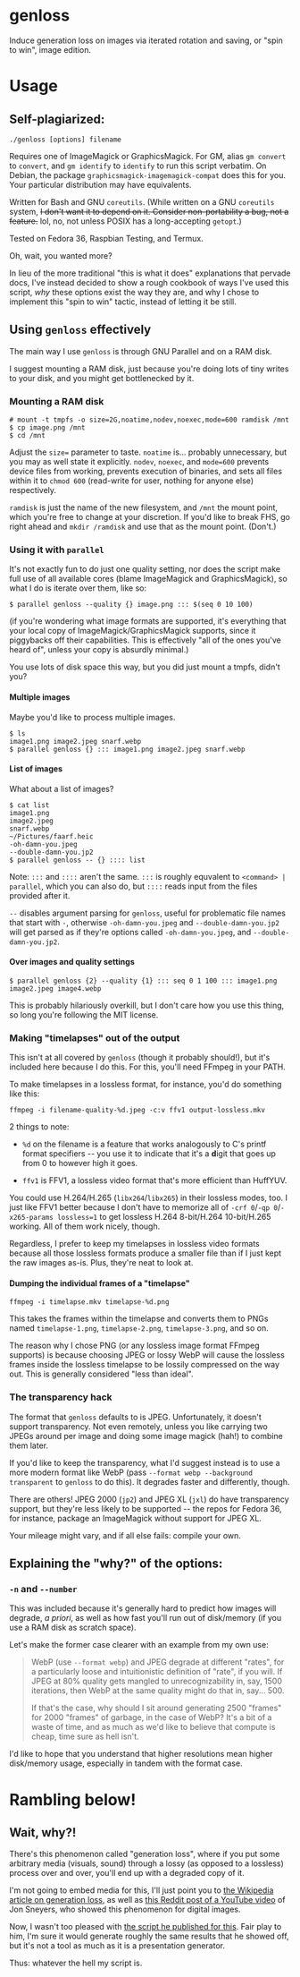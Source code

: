 # genloss

Induce generation loss on images via iterated rotation and saving,
or "spin to win", image edition.

# Usage

## Self-plagiarized:

```
./genloss [options] filename
```

Requires one of ImageMagick or GraphicsMagick.
For GM, alias `gm convert` to `convert`, 
and `gm identify` to `identify` to run this script verbatim.
On Debian, the package `graphicsmagick-imagemagick-compat` does this for you.
Your particular distribution may have equivalents.

Written for Bash and GNU `coreutils`.
(While written on a GNU `coreutils` system, ~~I don't want it 
to depend on it. Consider non-portability a bug, not a feature.~~ 
lol, no, not unless POSIX has a long-accepting `getopt`.)

Tested on Fedora 36, Raspbian Testing, and Termux.

Oh, wait, you wanted more? 

In lieu of the more traditional "this is what it does" explanations 
that pervade docs, I've instead decided to show a rough cookbook of ways 
I've used this script, *why* these options exist the way they are, 
and why I chose to implement this "spin to win" tactic, instead of 
letting it be still.

## Using `genloss` effectively 

The main way I use `genloss` is through GNU Parallel and on a RAM disk.

I suggest mounting a RAM disk, just because you're doing lots of tiny writes
to your disk, and you might get bottlenecked by it. 

### Mounting a RAM disk 

```
# mount -t tmpfs -o size=2G,noatime,nodev,noexec,mode=600 ramdisk /mnt
$ cp image.png /mnt
$ cd /mnt
```

Adjust the `size=` parameter to taste. `noatime` is... probably unnecessary,
but you may as well state it explicitly. `nodev`, `noexec`, and `mode=600`
prevents device files from working, prevents execution of binaries, and sets 
all files within it to `chmod 600` (read-write for user, nothing for anyone else)
respectively.

`ramdisk` is just the name of the new filesystem, and `/mnt` the mount point,
which you're free to change at your discretion. If you'd like to break FHS,
go right ahead and `mkdir /ramdisk` and use that as the mount point. (Don't.)

### Using it with `parallel`

It's not exactly fun to do just one quality setting, nor does the script
make full use of all available cores (blame ImageMagick and GraphicsMagick),
so what I do is iterate over them, like so:

```
$ parallel genloss --quality {} image.png ::: $(seq 0 10 100) 
```

(if you're wondering what image formats are supported, it's everything that
your local copy of ImageMagick/GraphicsMagick supports, since it piggybacks off
their capabilities. This is effectively "all of the ones you've heard of", unless
your copy is absurdly minimal.)

You use lots of disk space this way, but you did just mount a tmpfs, didn't
you?

#### Multiple images

Maybe you'd like to process multiple images.

```
$ ls
image1.png image2.jpeg snarf.webp
$ parallel genloss {} ::: image1.png image2.jpeg snarf.webp 
```

#### List of images

What about a list of images?

```
$ cat list
image1.png
image2.jpeg
snarf.webp
~/Pictures/faarf.heic
-oh-damn-you.jpeg
--double-damn-you.jp2
$ parallel genloss -- {} :::: list
```
Note: `:::` and `::::` aren't the same. `:::` is roughly equvalent to
`<command> | parallel`, which you can also do, but `::::` reads input from
the files provided after it.

`--` disables argument parsing for `genloss`, useful for problematic file names
that start with `-`, otherwise `-oh-damn-you.jpeg` and `--double-damn-you.jp2`
will get parsed as if they're options called `-oh-damn-you.jpeg`, and
`--double-damn-you.jp2`.

#### Over images and quality settings

```
$ parallel genloss {2} --quality {1} ::: seq 0 1 100 ::: image1.png image2.jpeg image4.webp
```

This is probably hilariously overkill, but I don't care how you use this thing,
so long you're following the MIT license.

### Making "timelapses" out of the output

This isn't at all covered by `genloss` (though it probably should!), but it's 
included here because I do this. For this, you'll need FFmpeg in your PATH.

To make timelapses in a lossless format, for instance, you'd do something like this:

```
ffmpeg -i filename-quality-%d.jpeg -c:v ffv1 output-lossless.mkv
```
2 things to note:

* `%d` on the filename is a feature that works analogously to C's printf 
   format specifiers -- you use it to indicate that it's a **d**igit that
   goes up from 0 to however high it goes.

* `ffv1` is FFV1, a lossless video format that's more efficient than HuffYUV.

You could use H.264/H.265 (`libx264`/`libx265`) in their lossless modes, too.
I just like FFV1 better because I don't have to memorize all of
`-crf 0`/`-qp 0`/`-x265-params lossless=1` to get lossless
H.264 8-bit/H.264 10-bit/H.265 working. All of them work nicely, though.

Regardless, I prefer to keep my timelapses in lossless video formats because
all those lossless formats produce a smaller file than if I just kept the
raw images as-is. Plus, they're neat to look at.

#### Dumping the individual frames of a "timelapse"

```
ffmpeg -i timelapse.mkv timelapse-%d.png
``` 

This takes the frames within the timelapse and converts them to PNGs named
`timelapse-1.png`, `timelapse-2.png`, `timelapse-3.png`, and so on.

The reason why I chose PNG (or any lossless image format FFmpeg supports)
is because choosing JPEG or lossy WebP will cause the lossless frames inside
the lossless timelapse to be lossily compressed on the way out. This is
generally considered "less than ideal".

### The transparency hack

The format that `genloss` defaults to is JPEG. Unfortunately, it doesn't support
transparency. Not even remotely, unless you like carrying two JPEGs
around per image and doing some image magick (hah!) to combine them later.

If you'd like to keep the transparency, what I'd suggest instead is to use
a more modern format like WebP (pass `--format webp --background transparent`
to `genloss` to do this). It degrades faster and differently, though.

There are others! JPEG 2000 (`jp2`) and JPEG XL (`jxl`) do have
transparency support, but they're less likely to be supported -- the
repos for Fedora 36, for instance, package an ImageMagick without
support for JPEG XL.

Your mileage might vary, and if all else fails: compile your own.

## Explaining the "why?" of the options:

### `-n` and `--number` 

This was included because it's generally hard to predict how images will
degrade, *a priori*, as well as how fast you'll run out of disk/memory
(if you use a RAM disk as scratch space).

Let's make the former case clearer with an example from my own use:

> WebP (use `--format webp`) and JPEG degrade at different "rates", 
> for a particularly loose and intuitionistic definition of "rate", if you will.
> If JPEG at 80% quality gets mangled to unrecognizability in, say, 1500 iterations, 
> then WebP at the same quality might do that in, say... 500.
>
> If that's the case, why should I sit around generating 2500 "frames" for 
> 2000 "frames" of garbage, in the case of WebP? It's a bit of a waste of time,
> and as much as we'd like to believe that compute is cheap, time sure as
> hell isn't.

I'd like to hope that you understand that higher resolutions mean higher
disk/memory usage, especially in tandem with the format case.

###


# Rambling below!

## Wait, why?!

There's this phenomenon called "generation loss", where if you put some 
arbitrary media (visuals, sound) through a lossy (as opposed to a lossless) 
process over and over, you'll end up with a degraded copy of it.

I'm not going to embed media for this, I'll just point you to
[the Wikipedia article on generation loss](https://en.wikipedia.org/wiki/Generation_loss),
as well as 
[this Reddit post of a YouTube video](https://www.reddit.com/r/programming/comments/4dg2t5/generation_loss_comparison_of_flif_webp_and_jpeg/) 
of Jon Sneyers, who showed this phenomenon for digital images.

Now, I wasn't too pleased with 
[the script he published for this](https://www.reddit.com/r/programming/comments/4dg2t5/comment/d1qwwk8/). 
Fair play to him, I'm sure it would generate roughly the same results that
he showed off, but it's not a tool as much as it is a presentation generator.

Thus: whatever the hell my script is.

